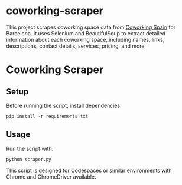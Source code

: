 # coworking-scraper
This project scrapes coworking space data from [Coworking Spain](https://coworkingspain.es) for Barcelona. It uses Selenium and BeautifulSoup to extract detailed information about each coworking space, including names, links, descriptions, contact details, services, pricing, and more

# Coworking Scraper

## Setup

Before running the script, install dependencies:

```
pip install -r requirements.txt
```

## Usage

Run the script with:

```
python scraper.py
```

This script is designed for Codespaces or similar environments with Chrome and ChromeDriver available.
